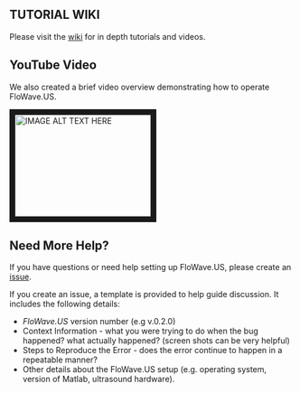## TUTORIAL WIKI
Please visit the [wiki](https://github.com/ccoolbaugh/FloWave.US/wiki) for in depth tutorials and videos. 

## YouTube Video
We also created a brief video overview demonstrating how to operate FloWave.US.

<a href="http://www.youtube.com/watch?feature=player_embedded&v=lehANYDmxTY
" target="_blank"><img src="http://img.youtube.com/vi/lehANYDmxTY/0.jpg" 
alt="IMAGE ALT TEXT HERE" width="240" height="180" border="10" /></a>

## Need More Help?
If you have questions or need help setting up FloWave.US, please create an [issue](https://github.com/ccoolbaugh/FloWave.US/issues "Bug Reports"). 

If you create an issue, a template is provided to help guide discussion. It includes the following details:  
* *FloWave.US* version number (e.g v.0.2.0)
* Context Information - what you were trying to do when the bug happened? what actually happened? (screen shots can be very helpful)
* Steps to Reproduce the Error - does the error continue to happen in a repeatable manner?
* Other details about the FloWave.US setup (e.g. operating system, version of Matlab, ultrasound hardware).
